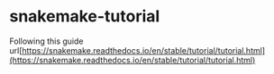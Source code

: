 # snakemake-tutorial

Following this guide url[https://snakemake.readthedocs.io/en/stable/tutorial/tutorial.html](https://snakemake.readthedocs.io/en/stable/tutorial/tutorial.html)
